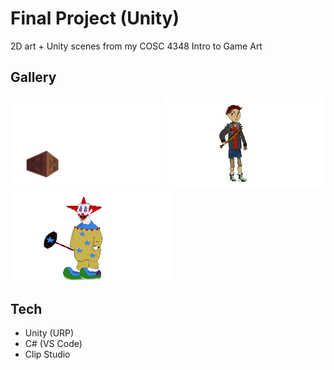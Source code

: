 # Final Project (Unity)
2D art + Unity scenes from my COSC 4348 Intro to Game Art

## Gallery

<p>
<img src="Assets/Sprites/Crate/Becerra_Carissa_asset%201.png" width="240" alt="Crate">
<img src="Assets/GIFs/mc.gif" width="260" alt="Main Character Animation">
<img src="Assets/GIFs/ec.gif" width="260" alt="Enemy Character Animation">
</p>





## Tech
- Unity (URP)
- C# (VS Code)
- Clip Studio 


